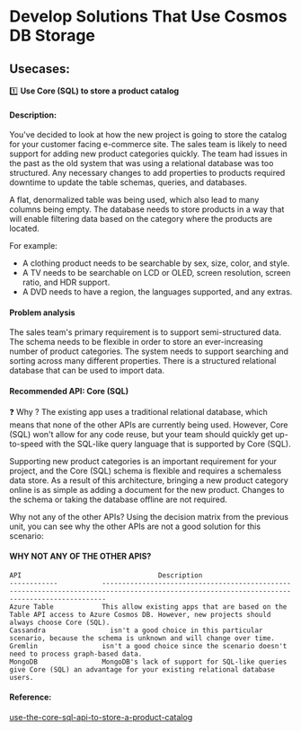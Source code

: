 # Develop Solutions That Use Cosmos DB Storage 

## Usecases:
1️⃣ **Use Core (SQL) to store a product catalog**

#### Description:
You've decided to look at how the new project is going to store the catalog for your customer facing e-commerce site. The sales team is likely to need support for adding new product categories quickly. The team had issues in the past as the old system that was using a relational database was too structured. Any necessary changes to add properties to products required downtime to update the table schemas, queries, and databases.

A flat, denormalized table was being used, which also lead to many columns being empty. The database needs to store products in a way that will enable filtering data based on the category where the products are located.

For example:
- A clothing product needs to be searchable by sex, size, color, and style.
- A TV needs to be searchable on LCD or OLED, screen resolution, screen ratio, and HDR support.
- A DVD needs to have a region, the languages supported, and any extras.

#### Problem analysis
The sales team's primary requirement is to support semi-structured data. The schema needs to be flexible in order to store an ever-increasing number of product categories. The system needs to support searching and sorting across many different properties. There is a structured relational database that can be used to import data.


#### Recommended API: Core (SQL) 
❓ Why ?
The existing app uses a traditional relational database, which means that none of the other APIs are currently being used. However, Core (SQL) won't allow for any code reuse, but your team should quickly get up-to-speed with the SQL-like query language that is supported by Core (SQL).

Supporting new product categories is an important requirement for your project, and the Core (SQL) schema is flexible and requires a schemaless data store. As a result of this architecture, bringing a new product category online is as simple as adding a document for the new product. Changes to the schema or taking the database offline are not required.

Why not any of the other APIs?
Using the decision matrix from the previous unit, you can see why the other APIs are not a good solution for this scenario:

#### WHY NOT ANY OF THE OTHER APIS?
```table
API	                                 Description
------------           ---------------------------------------------------------------------------------------------------------------------------------------------
Azure Table	           This allow existing apps that are based on the Table API access to Azure Cosmos DB. However, new projects should always choose Core (SQL).
Cassandra	             isn't a good choice in this particular scenario, because the schema is unknown and will change over time.
Gremlin	               isn't a good choice since the scenario doesn't need to process graph-based data.
MongoDB	               MongoDB's lack of support for SQL-like queries give Core (SQL) an advantage for your existing relational database users.
```
#### Reference:
[use-the-core-sql-api-to-store-a-product-catalog](https://docs.microsoft.com/en-us/learn/modules/choose-api-for-cosmos-db/4-use-the-core-sql-api-to-store-a-product-catalog)

